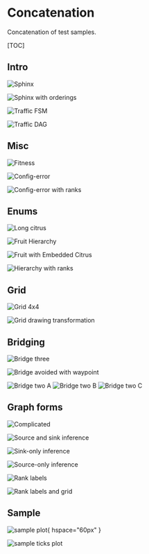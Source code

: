 # Concatenation

Concatenation of test samples.

[TOC]

## Intro

![Sphinx](google/sphinx.svg)

![Sphinx with orderings](google/sphinx_ranks.svg)

![Traffic FSM](google/traffic_fsm.svg)

![Traffic DAG](google/traffic_dag.svg)

## Misc

![Fitness](google/fitness.svg)

![Config-error](google/config_error.svg)

![Config-error with ranks](google/config_error_ranks.svg)

## Enums

![Long citrus](google/long_citrus.svg)

![Fruit Hierarchy](google/fruit_hierarchy.svg)

![Fruit with Embedded Citrus](google/fruit_embedding.svg)

![Hierarchy with ranks](google/hierarchy_ranks.svg)

## Grid

![Grid 4x4](google/grid_16.svg)

![Grid drawing transformation](google/grid_16_on_grid.svg)

## Bridging

![Bridge three](google/bridge_three.svg)

![Bridge avoided with waypoint](google/bridge_waypoint.svg)

![Bridge two A](google/bridge_two_a.svg)
![Bridge two B](google/bridge_two_b.svg)
![Bridge two C](google/bridge_two_c.svg)

## Graph forms

![Complicated](google/complicated.svg)

![Source and sink inference](google/inference.svg)

![Sink-only inference](google/inference_sink_only.svg)

![Source-only inference](google/inference_source_only.svg)

![Rank labels](google/rank_labels.svg)

![Rank labels and grid](google/on_grid.svg)

## Sample

![sample plot](google/sample.svg){ hspace="60px" }

![sample ticks plot](google/sample_ticks.svg)
